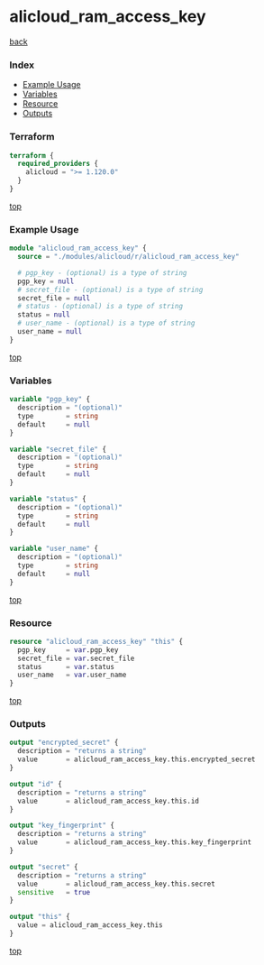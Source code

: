 # alicloud_ram_access_key

[back](../alicloud.md)

### Index

- [Example Usage](#example-usage)
- [Variables](#variables)
- [Resource](#resource)
- [Outputs](#outputs)

### Terraform

```terraform
terraform {
  required_providers {
    alicloud = ">= 1.120.0"
  }
}
```

[top](#index)

### Example Usage

```terraform
module "alicloud_ram_access_key" {
  source = "./modules/alicloud/r/alicloud_ram_access_key"

  # pgp_key - (optional) is a type of string
  pgp_key = null
  # secret_file - (optional) is a type of string
  secret_file = null
  # status - (optional) is a type of string
  status = null
  # user_name - (optional) is a type of string
  user_name = null
}
```

[top](#index)

### Variables

```terraform
variable "pgp_key" {
  description = "(optional)"
  type        = string
  default     = null
}

variable "secret_file" {
  description = "(optional)"
  type        = string
  default     = null
}

variable "status" {
  description = "(optional)"
  type        = string
  default     = null
}

variable "user_name" {
  description = "(optional)"
  type        = string
  default     = null
}
```

[top](#index)

### Resource

```terraform
resource "alicloud_ram_access_key" "this" {
  pgp_key     = var.pgp_key
  secret_file = var.secret_file
  status      = var.status
  user_name   = var.user_name
}
```

[top](#index)

### Outputs

```terraform
output "encrypted_secret" {
  description = "returns a string"
  value       = alicloud_ram_access_key.this.encrypted_secret
}

output "id" {
  description = "returns a string"
  value       = alicloud_ram_access_key.this.id
}

output "key_fingerprint" {
  description = "returns a string"
  value       = alicloud_ram_access_key.this.key_fingerprint
}

output "secret" {
  description = "returns a string"
  value       = alicloud_ram_access_key.this.secret
  sensitive   = true
}

output "this" {
  value = alicloud_ram_access_key.this
}
```

[top](#index)